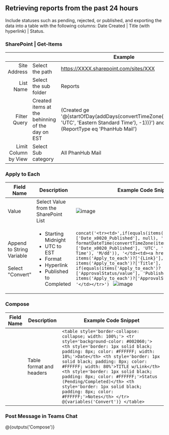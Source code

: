 ## Retrieving reports from the past 24 hours
Include statuses such as pending, rejected, or published, and exporting the data into a table with the following columns: Date Created | Title (with hyperlink) | Status.

### SharePoint | Get-Items
|  |  | Example |
|-------:|-------------------|---------------|
|Site Address | Select the path | https://XXXX.sharepoint.com/sites/XXX |
|List Name| Select the sub folder | Reports              |
|Filter Query| Created items at the behinning of the day on EST | (Created ge '@{startOfDay(addDays(convertTimeZone(utcNow(), 'UTC', 'Eastern Standard Time'), -1))}') and (ReportType eq 'PhanHub Mail') | 
|Limit Column by View | Select Sub category | All PhanHub Mail | 

### Apply to Each 
| Field Name          | Description                                | Example Code Snippet      |
|---------------------|-----------------------------------------------|---------------------------------------------------|
| Value               | Select Value from the SharePoint List     |  ![image](https://github.com/user-attachments/assets/da34d095-5b88-4d15-aefd-3175bb7b37c8)                                       
| Append to String Variable <br><br> Select "Convert" | <ul><li>Starting Midnight</li>       <li>UTC to EST</li>                                                                              <li>Format</li>    <li>Hyperlink</li>   <li>Published to Completed</li> </ul> | ```concat('<tr><td>',if(equals(items('Apply_to_each')?['Date_x0020_Published'], null), '', formatDateTime(convertTimeZone(items('Apply_to_each')?['Date_x0020_Published'], 'UTC', 'Eastern Standard Time'), 'M/dd')), '</td><td><a href="', items('Apply_to_each')?['{Link}'], '">', items('Apply_to_each')?['Title'], '</a></td><td>', if(equals(items('Apply_to_each')?['ApprovalStatus/value'], 'Published'), 'Completed', items('Apply_to_each')?['ApprovalStatus/value']), '</td></tr>') ``` ![image](https://github.com/user-attachments/assets/b0ba9365-bdc6-49bb-8b19-e0f0e53af56d)|

### Compose
| Field Name | Description | Example Code Snippet | 
|---------------------|-----------------------------------------------|---------------------------------------------------| 
| | Table format and headers | ```<table style='border-collapse: collapse; width: 100%;'> <tr style='background-color: #002060;'> <th style='border: 1px solid black; padding: 8px; color: #FFFFFF; width: 10%;'>Date</th> <th style='border: 1px solid black; padding: 8px; color: #FFFFFF; width: 80%'>TITLE w/Link</th> <th style='border: 1px solid black; padding: 8px; color: #FFFFFF;'>Status (Pending/Completed)</th> <th style='border: 1px solid black; padding: 8px; color: #FFFFFF;'>Notes</th> </tr> @{variables('Convert')} </table>``` |

### Post Message in Teams Chat
@{outputs('Compose')}
